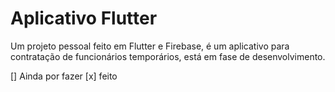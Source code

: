 # Aplicativo Flutter

Um projeto pessoal feito em Flutter e Firebase, é um aplicativo para contratação de funcionários temporários, está em fase de desenvolvimento.

[] Ainda por fazer
[x] feito
